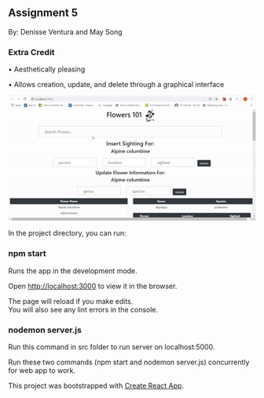 
## Assignment 5

By: Denisse Ventura and May Song

### Extra Credit

• Aesthetically pleasing

• Allows creation, update, and delete through a graphical interface

![Assignment 5](https://github.com/deventura/DatabaseAssignment5/blob/master/assignment5/src/assignment5.gif)


In the project directory, you can run:

### npm start

Runs the app in the development mode.<br />

Open [http://localhost:3000](http://localhost:3000) to view it in the browser.

The page will reload if you make edits.<br />
You will also see any lint errors in the console.

### nodemon server.js

Run this command in src folder to run server on localhost:5000.

Run these two commands (npm start and nodemon server.js) concurrently for web app to work.

This project was bootstrapped with [Create React App](https://github.com/facebook/create-react-app).


